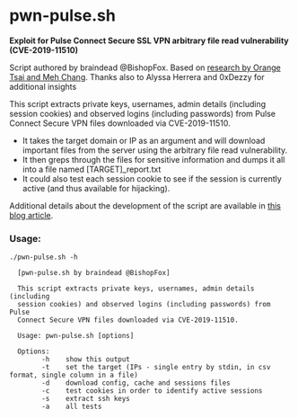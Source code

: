 # pwn-pulse.sh
**Exploit for Pulse Connect Secure SSL VPN arbitrary file read vulnerability (CVE-2019-11510)**

Script authored by braindead @BishopFox. Based on [research by Orange Tsai and Meh Chang](https://blog.orange.tw/2019/09/attacking-ssl-vpn-part-3-golden-pulse-secure-rce-chain.html). Thanks also to Alyssa Herrera and 0xDezzy for additional insights

This script extracts private keys, usernames, admin details (including session cookies) and observed logins (including passwords) from Pulse Connect Secure VPN files downloaded via CVE-2019-11510.

* It takes the target domain or IP as an argument and will download important files from the server using the arbitrary file read vulnerability.
* It then greps through the files for sensitive information and dumps it all into a file named [TARGET]_report.txt
* It could also test each session cookie to see if the session is currently active (and thus available for hijacking).

Additional details about the development of the script are available in [this blog article](https://know.bishopfox.com/blog/breaching-the-trusted-perimeter).

### Usage:
```
./pwn-pulse.sh -h

  [pwn-pulse.sh by braindead @BishopFox]

  This script extracts private keys, usernames, admin details (including
  session cookies) and observed logins (including passwords) from Pulse
  Connect Secure VPN files downloaded via CVE-2019-11510.

  Usage: pwn-pulse.sh [options]

  Options:
        -h    show this output
        -t    set the target (IPs - single entry by stdin, in csv format, single column in a file)
        -d    download config, cache and sessions files
        -c    test cookies in order to identify active sessions
        -s    extract ssh keys
        -a    all tests
        
```
